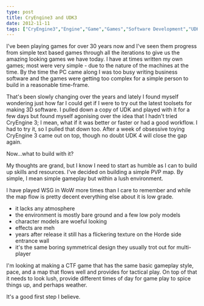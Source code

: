 ```yaml
---
type: post
title: CryEngine3 and UDK3
date: 2012-11-11
tags: ["CryEngine3","Engine","Game","Games","Software Development","UDK"]
---
```


I've been playing games for over 30 years now and I've seen them progress from simple text based games through all the iterations to give us the amazing looking games we have today. I have at times written my own games; most were very simple - due to the nature of the machines at the time. By the time the PC came along I was too busy writing business software and the games were getting too complex for a simple person to build in a reasonable time-frame.

That's been slowly changing over the years and lately I found myself wondering just how far I could get if I were to try out the latest toolsets for making 3D software. I pulled down a copy of UDK and played with it for a few days but found myself agonising over the idea that I hadn't tried CryEngine 3; I mean, what if it was better or faster or had a good workflow. I had to try it, so I pulled that down too.  After a week of obsessive toying CryEngine 3 came out on top, though no doubt UDK 4 will close the gap again.

Now...what to build with it?

My thoughts are grand, but I know I need to start as humble as I can to build up skills and resources. I've decided on building a simple PVP map. By simple, I mean simple gameplay but within a lush environment.

I have played WSG in WoW more times than I care to remember and while the map flow is pretty decent everything else about it is low grade.

* it lacks any atmosphere
* the environment  is mostly bare ground and a few low poly models
* character models are woeful looking
* effects are meh
* years after release it still has a flickering texture on the Horde side entrance wall
* it's the same boring symmetrical design they usually trot out for multi-player

I'm looking at making a CTF game that has the same basic gameplay style, pace, and a map that flows well and provides for tactical play. On top of that it needs to look lush, provide different times of day for game play to spice things up, and perhaps weather.

It's a good first step I believe.